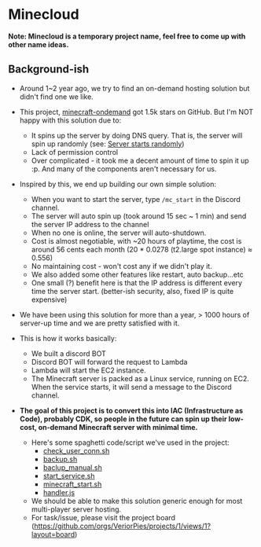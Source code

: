 # Minecloud
**Note: Minecloud is a temporary project name, feel free to come up with other name ideas.**

## Background-ish
* Around 1~2 year ago, we try to find an on-demand hosting solution but didn't find one we like.
* This project, [minecraft-ondemand](https://github.com/doctorray117/minecraft-ondemand) got 1.5k stars on GitHub. But I'm NOT happy with this solution due to:
  *  It spins up the server by doing DNS query. That is, the server will spin up randomly (see: [Server starts randomly](https://github.com/doctorray117/minecraft-ondemand))
  *  Lack of permission control  
  *  Over complicated - it took me a decent amount of time to spin it up :p. And many of the components aren't necessary for us.

* Inspired by this, we end up building our own simple solution:
    * When you want to start the server, type `/mc_start` in the Discord channel.
    * The server will auto spin up (took around 15 sec ~ 1 min) and send the server IP address to the channel
    * When no one is online, the server will auto-shutdown.
    * Cost is almost negotiable, with ~20 hours of playtime, the cost is around 56 cents each month (20 * 0.0278 (t2.large spot instance) ≈ 0.556)
    * No maintaining cost - won't cost any if we didn't play it.  
    * We also added some other features like restart, auto backup...etc
    * One small (?) benefit here is that the IP address is different every time the server start. (better-ish security, also, fixed IP is quite expensive)
* We have been using this solution for more than a year, > 1000 hours of server-up time and we are pretty satisfied with it.
* This is how it works basically:
    *  We built a discord BOT
    *  Discord BOT will forward the request to Lambda
    *  Lambda will start the EC2 instance.
    *  The Minecraft server is packed as a Linux service, running on EC2. When the service starts, it will send a message to the Discord channel.
*  **The goal of this project is to convert this into IAC (Infrastructure as Code), probably CDK, so people in the future can spin up their low-cost, on-demand Minecraft server with minimal time.**
   * Here's some spaghetti code/script we've used in the project: 
     *  [check_user_conn.sh](https://gist.github.com/314pies/ac0aa3aa4e42e83363b6ca1a6c426564)
     *  [backup.sh](https://gist.github.com/314pies/47fdeb45ada66a674a6d95f7644ec94c)
     *  [baclup_manual.sh](https://gist.github.com/314pies/45800b70faeb5b6dfa0fed5a3d9b6828)
     *  [start_service.sh](https://gist.github.com/314pies/ec8cbb706b103690ac0efda1f0219bd1)
     *  [minecraft_start.sh](https://gist.github.com/314pies/7d7c1252f3bf964ec312967a1e32d7cb)
     *  [handler.js](https://gist.github.com/314pies/e93a46e48dcede75447e0e0b9502de42)
   * We should be able to make this solution generic enough for most multi-player server hosting.
   * For task/issue, please visit the project board (https://github.com/orgs/VeriorPies/projects/1/views/1?layout=board)
